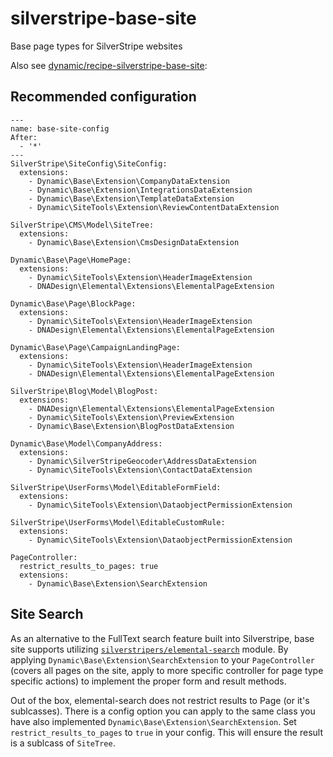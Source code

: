 # silverstripe-base-site

Base page types for SilverStripe websites

Also see [dynamic/recipe-silverstripe-base-site](https://github.com/dynamic/recipe-silverstripe-base-site):

## Recommended configuration

```
---
name: base-site-config
After:
  - '*'
---
SilverStripe\SiteConfig\SiteConfig:
  extensions:
    - Dynamic\Base\Extension\CompanyDataExtension
    - Dynamic\Base\Extension\IntegrationsDataExtension
    - Dynamic\Base\Extension\TemplateDataExtension
    - Dynamic\SiteTools\Extension\ReviewContentDataExtension

SilverStripe\CMS\Model\SiteTree:
  extensions:
    - Dynamic\Base\Extension\CmsDesignDataExtension

Dynamic\Base\Page\HomePage:
  extensions:
    - Dynamic\SiteTools\Extension\HeaderImageExtension
    - DNADesign\Elemental\Extensions\ElementalPageExtension

Dynamic\Base\Page\BlockPage:
  extensions:
    - Dynamic\SiteTools\Extension\HeaderImageExtension
    - DNADesign\Elemental\Extensions\ElementalPageExtension

Dynamic\Base\Page\CampaignLandingPage:
  extensions:
    - Dynamic\SiteTools\Extension\HeaderImageExtension
    - DNADesign\Elemental\Extensions\ElementalPageExtension

SilverStripe\Blog\Model\BlogPost:
  extensions:
    - DNADesign\Elemental\Extensions\ElementalPageExtension
    - Dynamic\SiteTools\Extension\PreviewExtension
    - Dynamic\Base\Extension\BlogPostDataExtension

Dynamic\Base\Model\CompanyAddress:
  extensions:
    - Dynamic\SilverStripeGeocoder\AddressDataExtension
    - Dynamic\SiteTools\Extension\ContactDataExtension

SilverStripe\UserForms\Model\EditableFormField:
  extensions:
    - Dynamic\SiteTools\Extension\DataobjectPermissionExtension

SilverStripe\UserForms\Model\EditableCustomRule:
  extensions:
    - Dynamic\SiteTools\Extension\DataobjectPermissionExtension

PageController:
  restrict_results_to_pages: true
  extensions:
    - Dynamic\Base\Extension\SearchExtension
```

## Site Search

As an alternative to the FullText search feature built into Silverstripe, base site supports utilizing [`silverstripers/elemental-search`](https://github.com/SilverStripers/elemental-seach) module. By applying `Dynamic\Base\Extension\SearchExtension` to your `PageController` (covers all pages on the site, apply to more specific controller for page type specific actions) to implement the proper form and result methods.

Out of the box, elemental-search does not restrict results to Page (or it's sublcasses). There is a config option you can apply to the same class you have also implemented `Dynamic\Base\Extension\SearchExtension`. Set `restrict_results_to_pages` to `true` in your config. This will ensure the result is a sublcass of `SiteTree`.